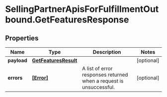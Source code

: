 # SellingPartnerApisForFulfillmentOutbound.GetFeaturesResponse

## Properties

Name | Type | Description | Notes
------------ | ------------- | ------------- | -------------
**payload** | [**GetFeaturesResult**](GetFeaturesResult.md) |  | [optional] 
**errors** | [**[Error]**](Error.md) | A list of error responses returned when a request is unsuccessful. | [optional] 


